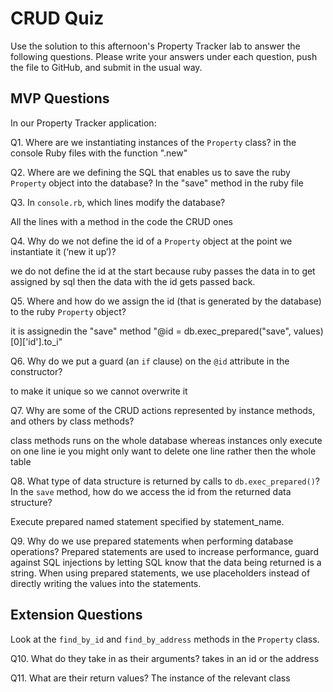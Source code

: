 # CRUD Quiz

Use the solution to this afternoon's Property Tracker lab to answer the following questions. Please write your answers under each question, push the file to GitHub, and submit in the usual way.

## MVP Questions

In our Property Tracker application:

Q1. Where are we instantiating instances of the `Property` class?
in the console Ruby files with the function ".new"

Q2. Where are we defining the SQL that enables us to save the ruby `Property` object into the database?
In the "save" method in the ruby file

Q3. In `console.rb`, which lines modify the database?

All the lines with a method in the code the CRUD ones

Q4. Why do we not define the id of a `Property` object at the point we instantiate it (‘new it up’)?

we do not define the id at the start because ruby passes the data in to get assigned by sql then the data with the id gets passed back.

Q5. Where and how do we assign the id (that is generated by the database) to the ruby `Property` object?

it is assignedin the "save" method "@id = db.exec_prepared("save", values)[0]['id'].to_i"

Q6. Why do we put a guard (an `if` clause) on the `@id` attribute in the constructor?

to make it unique so we cannot overwrite it

Q7. Why are some of the CRUD actions represented by instance methods, and others by class methods?

class methods runs on the whole database whereas instances only execute on one line ie you might only want to delete one line rather then the whole table

Q8. What type of data structure is returned by calls to `db.exec_prepared()`? In the `save` method, how do we access the id from the returned data structure?

Execute prepared named statement specified by statement_name.


Q9. Why do we use prepared statements when performing database operations?
Prepared statements are used to increase performance, guard against SQL injections by letting SQL know that the data being returned is a string. When using prepared statements, we use placeholders instead of directly writing the values into the statements.

## Extension Questions

Look at the `find_by_id` and `find_by_address` methods in the `Property` class.

Q10. What do they take in as their arguments?
takes in an id or the address

Q11. What are their return values? The instance of the relevant class
